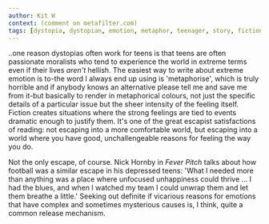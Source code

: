 ```yaml
---
author: Kit W
context: (comment on metafilter.com)
tags: [dystopia, dystopian, emotion, metaphor, teenager, story, fiction]
---
```

..one reason dystopias often work for teens is that teens are often passionate moralists who tend to experience the world in extreme terms even if their lives _aren't_ hellish. The easiest way to write about extreme emotion is to-the word I always end up using is 'metaphorise', which is truly horrible and if anybody knows an alternative please tell me and save me from it-but basically to render in metaphorical colours, not just the specific details of a particular issue but the sheer intensity of the feeling itself. Fiction creates situations where the strong feelings are tied to events dramatic enough to justify them. It's one of the great escapist satisfactions of reading: not escaping into a more comfortable world, but escaping into a world where you have good, unchallengeable reasons for feeling the way you do.

Not the only escape, of course. Nick Hornby in _Fever Pitch_ talks about how football was a similar escape in his depressed teens: 'What I needed more than anything was a place where unfocused unhappiness could thrive ... I had the blues, and when I watched my team I could unwrap them and let them breathe a little.' Seeking out definite if vicarious reasons for emotions that have complex and sometimes mysterious causes is, I think, quite a common release mechanism.